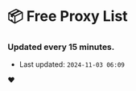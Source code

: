 # :package: Free Proxy List
### Updated every 15 minutes.

- Last updated: `2024-11-03 06:09`

:heart:

